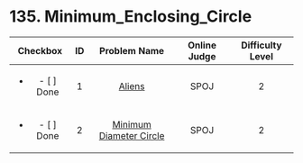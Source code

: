# 135. Minimum_Enclosing_Circle


| Checkbox | ID | Problem Name|Online Judge|Difficulty Level|
|:---:|:---:|:---:|:---:|:---:|
|<ul><li>- [ ] Done</li></ul>|1|[Aliens](http://www.spoj.com/problems/ALIENS/)|SPOJ|2|
|<ul><li>- [ ] Done</li></ul>|2|[Minimum Diameter Circle](http://www.spoj.com/problems/QCJ4/)|SPOJ|2|
